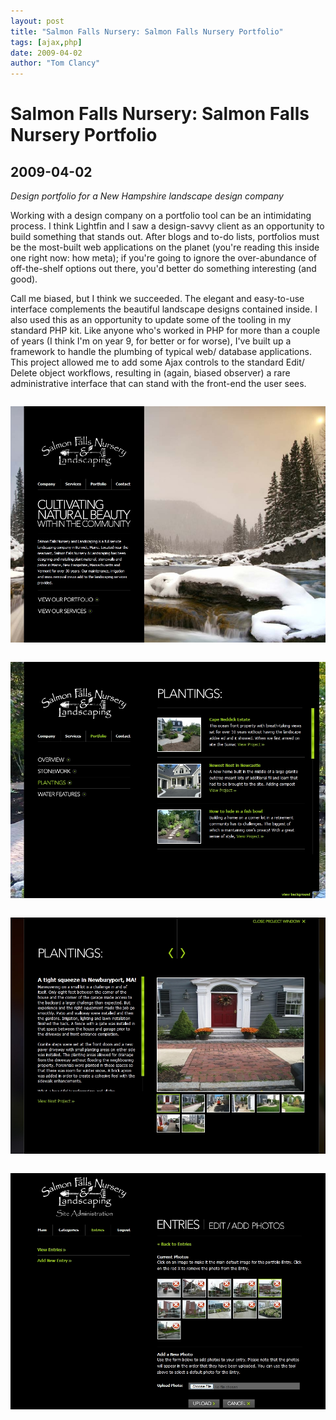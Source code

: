 ```yaml
---
layout: post
title: "Salmon Falls Nursery: Salmon Falls Nursery Portfolio"
tags: [ajax,php]
date: 2009-04-02
author: "Tom Clancy"
---
```


# Salmon Falls Nursery: Salmon Falls Nursery Portfolio

## 2009-04-02

_Design portfolio for a New Hampshire landscape design company_

<p>Working with a design company on a portfolio tool can be an intimidating process. I think Lightfin and I saw a design-savvy client as an opportunity to build something that stands out. After blogs and to-do lists, portfolios must be the most-built web applications on the planet (you're reading this inside one right now: how meta); if you're going to ignore the over-abundance of off-the-shelf options out there, you'd better do something interesting (and good).</p>

<p>Call me biased, but I think we succeeded. The elegant and easy-to-use interface complements the beautiful landscape designs contained inside. I also used this as an opportunity to update some of the tooling in my standard PHP kit. Like anyone who's worked in PHP for more than a couple of years (I think I'm on year 9, for better or for worse), I've built up a framework to handle the plumbing of typical web/ database applications. This project allowed me to add some Ajax controls to the standard Edit/ Delete object workflows, resulting in (again, biased observer) a rare administrative interface that can stand with the front-end the user sees.</p><img src="/assets/portfolio/sf-home.jpg" alt="Home " style="margin: 1em 0" />
<img src="/assets/portfolio/sf-category.jpg" alt="Category View Category overview" style="margin: 1em 0" />
<img src="/assets/portfolio/sf-detail.jpg" alt="Detail Project details and photographs" style="margin: 1em 0" />
<img src="/assets/portfolio/sf-admin.jpg" alt="Admin The custom administration tools are also integrated into the site" style="margin: 1em 0" />

